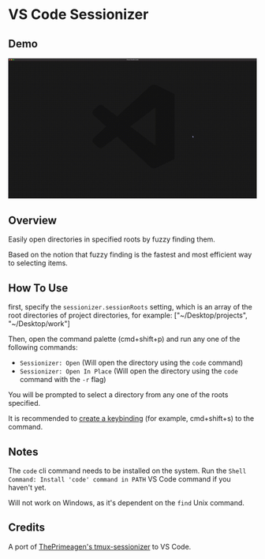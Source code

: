 # VS Code Sessionizer

## Demo

![Demo](demo.gif)

## Overview

Easily open directories in specified roots by fuzzy finding them.

Based on the notion that fuzzy finding is the fastest and most efficient way to selecting items.

## How To Use

first, specify the `sessionizer.sessionRoots` setting, which is an array of the root directories of project directories, for example: ["\~/Desktop/projects", "\~/Desktop/work"]

Then, open the command palette (cmd+shift+p) and run any one of the following commands:

- `Sessionizer: Open` (Will open the directory using the `code` command)
- `Sessionizer: Open In Place` (Will open the directory using the `code` command with the `-r` flag)

You will be prompted to select a directory from any one of the roots specified.

It is recommended to [create a keybinding](https://code.visualstudio.com/docs/getstarted/keybindings) (for example, cmd+shift+s) to the command.

## Notes

The `code` cli command needs to be installed on the system. Run the `Shell Command: Install 'code' command in PATH` VS Code command if you haven't yet.

Will not work on Windows, as it's dependent on the `find` Unix command.

## Credits

A port of [ThePrimeagen's tmux-sessionizer](https://github.com/ThePrimeagen/.dotfiles/blob/master/bin/.local/scripts/tmux-sessionizer) to VS Code.
